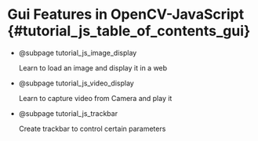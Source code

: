 Gui Features in OpenCV-JavaScript {#tutorial_js_table_of_contents_gui}
======================

-   @subpage tutorial_js_image_display

    Learn to load an image and display it in a web

-   @subpage tutorial_js_video_display

    Learn to capture video from Camera and play it

-   @subpage tutorial_js_trackbar

    Create trackbar to control certain parameters

